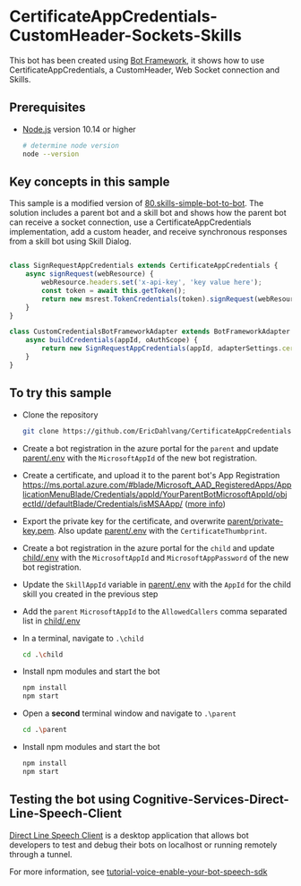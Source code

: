 # CertificateAppCredentials-CustomHeader-Sockets-Skills

This bot has been created using [Bot Framework](https://dev.botframework.com), it shows how to use CertificateAppCredentials, a CustomHeader, Web Socket connection and Skills.

## Prerequisites

- [Node.js](https://nodejs.org) version 10.14 or higher

    ```bash
    # determine node version
    node --version

## Key concepts in this sample

This sample is a modified version of [80.skills-simple-bot-to-bot](https://github.com/microsoft/BotBuilder-Samples/tree/master/samples/javascript_nodejs/80.skills-simple-bot-to-bot).  The solution includes a parent bot and a skill bot and shows how the parent bot can receive a socket connection, use a CertificateAppCredentials implementation, add a custom header, and receive synchronous responses from a skill bot using Skill Dialog.

```javascript

class SignRequestAppCredentials extends CertificateAppCredentials {
    async signRequest(webResource) {
        webResource.headers.set('x-api-key', 'key value here');
        const token = await this.getToken();
        return new msrest.TokenCredentials(token).signRequest(webResource);
    }
}

class CustomCredentialsBotFrameworkAdapter extends BotFrameworkAdapter {
    async buildCredentials(appId, oAuthScope) {
        return new SignRequestAppCredentials(appId, adapterSettings.certificateThumbprint, adapterSettings.certificatePrivateKey, undefined, oAuthScope);
    }
}

```

## To try this sample

- Clone the repository

    ```bash
    git clone https://github.com/EricDahlvang/CertificateAppCredentials-CustomHeader-Sockets-Skills.git
    ```

- Create a bot registration in the azure portal for the `parent` and update [parent/.env](parent/.env) with the `MicrosoftAppId` of the new bot registration.
- Create a certificate, and upload it to the parent bot's App Registration https://ms.portal.azure.com/#blade/Microsoft_AAD_RegisteredApps/ApplicationMenuBlade/Credentials/appId/YourParentBotMicrosoftAppId/objectId//defaultBlade/Credentials/isMSAApp/ ([more info](https://docs.microsoft.com/en-us/azure/active-directory/develop/active-directory-certificate-credentials#register-your-certificate-with-microsoft-identity-platform))
- Export the private key for the certificate, and overwrite [parent/private-key.pem](parent/private-key.pem).  Also update [parent/.env](parent.env) with the `CertificateThumbprint`.
- Create a bot registration in the azure portal for the `child` and update [child/.env](child/.env) with the `MicrosoftAppId` and `MicrosoftAppPassword` of the new bot registration.
- Update the `SkillAppId` variable in [parent/.env](parent/.env) with the `AppId` for the child skill you created in the previous step
- Add the `parent` `MicrosoftAppId` to the `AllowedCallers` comma separated list in [child/.env](child/.env)
- In a terminal, navigate to `.\child`

    ```bash
    cd .\child
    ```

- Install npm modules and start the bot

    ```bash
    npm install
    npm start
    ```

- Open a **second** terminal window and navigate to `.\parent`

    ```bash
    cd .\parent
    ```

- Install npm modules and start the bot

    ```bash
    npm install
    npm start
    ```

## Testing the bot using Cognitive-Services-Direct-Line-Speech-Client

[Direct Line Speech Client](https://github.com/Azure-Samples/Cognitive-Services-Direct-Line-Speech-Client) is a desktop application that allows bot developers to test and debug their bots on localhost or running remotely through a tunnel. 

For more information, see [tutorial-voice-enable-your-bot-speech-sdk](https://docs.microsoft.com/en-us/azure/cognitive-services/speech-service/tutorial-voice-enable-your-bot-speech-sdk)

